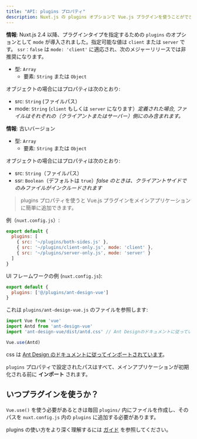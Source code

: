 ```yaml
---
title: "API: plugins プロパティ"
description: Nuxt.js の plugins オプションで Vue.js プラグインを使うことができます。
---
```


**情報**: Nuxt.js 2.4 以降、プラグインタイプを指定するための `plugins` のオプションとして `mode` が導入されました。指定可能な値は `client` または `server` です。 `ssr：false` は `mode: 'client'` に適応され、次のメジャーリリースでは非推奨になります。

- 型: `Array`
  - 要素: `String` または `Object`

オブジェクトの場合にはプロパティは次のとおり:

  - src: `String` (ファイルパス）
  - mode: `String` (`client` もしくは `server` になります）*定義された場合, ファイルはそれぞれの（クライアントまたはサーバー）側にのみ含まれます。*

**情報**: 古いバージョン

- 型: `Array`
  - 要素: `String` または `Object`

オブジェクトの場合にはプロパティは次のとおり:

- src: `String`（ファイルパス）
- ssr: `Boolean`（デフォルトは `true`）*false のときは、クライアントサイドでのみファイルがインクルードされます*

> plugins プロパティを使うと Vue.js プラグインをメインアプリケーションに簡単に追加できます。

例（`nuxt.config.js`）:

```js
export default {
  plugins: [
    { src: '~/plugins/both-sides.js' },
    { src: '~/plugins/client-only.js', mode: 'client' },
    { src: '~/plugins/server-only.js', mode: 'server' }
  ]
}
```

UI フレームワークの例 (`nuxt.config.js`):

```js
export default {
  plugins: ['@/plugins/ant-design-vue']
}
```

これは `plugins/ant-design-vue.js` のファイルを参照します:

```js
import Vue from 'vue'
import Antd from 'ant-design-vue'
import 'ant-design-vue/dist/antd.css' // Ant Designのドキュメントに従っています

Vue.use(Antd)
```

css は [Ant Design のドキュメントに従ってインポートされています](https://vue.ant.design/docs/vue/getting-started/#3.-Use-antd's-Components "プラグインを構築するためのヒント")。

`plugins` プロパティで設定されたパスはすべて、メインアプリケーションが初期化される前に **インポート** されます。

## いつプラグインを使うか？

`Vue.use()` を使う必要があるときは毎回 `plugins/` 内にファイルを作成し、そのパスを `nuxt.config.js` 内の `plugins` に追加する必要があります。

plugins の使い方をより深く理解するには [ガイド](/guide/plugins#vue-プラグイン) を参照してください。
